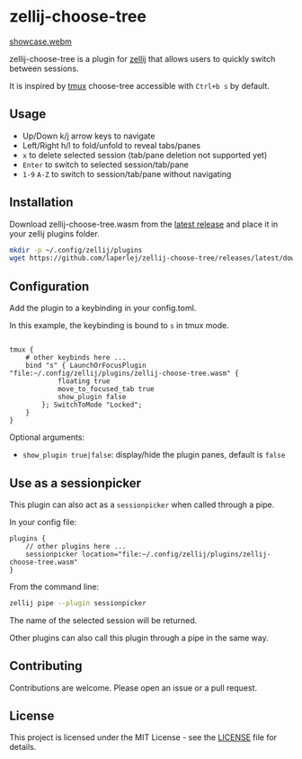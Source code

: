 # zellij-choose-tree

[showcase.webm](https://github.com/user-attachments/assets/8a8e19d9-f527-4dfe-9952-a1aec1ba7ef0)

zellij-choose-tree is a plugin for [zellij](https://github.com/zellij-org/zellij) that allows users to quickly switch between sessions.

It is inspired by [tmux](https://github.com/tmux/tmux/) choose-tree accessible with `Ctrl+b s` by default.

## Usage

- Up/Down k/j arrow keys to navigate
- Left/Right h/l to fold/unfold to reveal tabs/panes
- `x` to delete selected session (tab/pane deletion not supported yet)
- `Enter` to switch to selected session/tab/pane
- `1-9` `A-Z` to switch to session/tab/pane without navigating

## Installation

Download zellij-choose-tree.wasm from the [latest release](https://github.com/laperlej/zellij-choose-tree/releases/latest) and place it in your zellij plugins folder.

```bash
mkdir -p ~/.config/zellij/plugins
wget https://github.com/laperlej/zellij-choose-tree/releases/latest/download/zellij-choose-tree.wasm -O ~/.config/zellij/plugins/zellij-choose-tree.wasm
```

## Configuration

Add the plugin to a keybinding in your config.toml.

In this example, the keybinding is bound to `s` in tmux mode.

```kdl

tmux {
    # other keybinds here ...
    bind "s" { LaunchOrFocusPlugin "file:~/.config/zellij/plugins/zellij-choose-tree.wasm" {
            floating true
            move_to_focused_tab true
            show_plugin false
        }; SwitchToMode "Locked";
    }
}
```

Optional arguments:

- `show_plugin true|false`: display/hide the plugin panes, default is `false`

## Use as a sessionpicker

This plugin can also act as a `sessionpicker` when called through a pipe.

In your config file:

```kdl
plugins {
    // other plugins here ...
    sessionpicker location="file:~/.config/zellij/plugins/zellij-choose-tree.wasm"
}
```

From the command line:

```bash
zellij pipe --plugin sessionpicker
```

The name of the selected session will be returned.

Other plugins can also call this plugin through a pipe in the same way.

## Contributing

Contributions are welcome. Please open an issue or a pull request.

## License

This project is licensed under the MIT License - see the [LICENSE](LICENSE) file for details.

